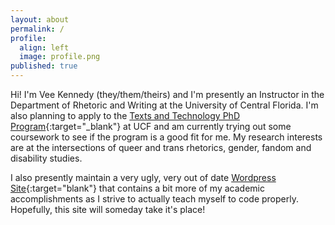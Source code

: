 ```yaml
---
layout: about
permalink: /
profile:
  align: left
  image: profile.png
published: true
---
```


Hi! I'm Vee Kennedy (they/them/theirs) and I'm presently an Instructor in the Department of Rhetoric and Writing at the University of Central Florida. I'm also planning to apply to the [Texts and Technology PhD Program](https://cah.ucf.edu/textstech/){:target="_blank"} at UCF and am currently trying out some coursework to see if the program is a good fit for me. My research interests are at the intersections of queer and trans rhetorics, gender, fandom and disability studies.    

I also presently maintain a very ugly, very out of date [Wordpress Site](https://kellyveekennedy.com){:target="blank"} that contains a bit more of my academic accomplishments as I strive to actually teach myself to code properly. Hopefully, this site will someday take it's place!   


